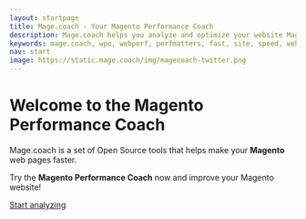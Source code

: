 ```yaml
---
layout: startpage
title: Mage.coach - Your Magento Performance Coach
description: Mage.coach helps you analyze and optimize your website Magento speed and performance!
keywords: mage.coach, wpo, webperf, perfmatters, fast, site, speed, web performance optimization, analyze, best practices, continous integration
nav: start
image: https://static.mage.coach/img/magecoach-twitter.png
---
```


<amp-img noloading width="188" height="200" alt="{{page.title}}" layout="responsive" src="{{site.static-url}}/img/coach/penguin_report.svg" class="pull-left img-big"></amp-img>


# Welcome to the Magento Performance Coach

Mage.coach is a set of Open Source tools that helps make your **Magento** web pages faster.

Try the **Magento Performance Coach** now and improve your Magento website!

<div class="btn">
  <a class="button button-primary" href="https://run.mage.coach/" title="run.mage.coach">Start analyzing</a>
</div>
